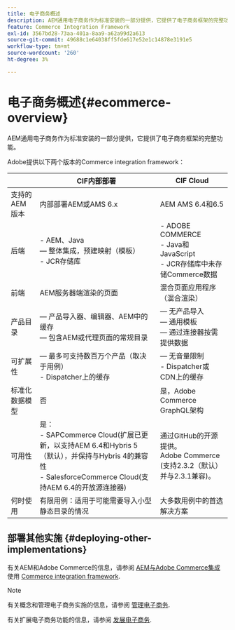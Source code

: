 ```yaml
---
title: 电子商务概述
description: AEM通用电子商务作为标准安装的一部分提供，它提供了电子商务框架的完整功能。
feature: Commerce Integration Framework
exl-id: 3567bd28-73aa-401a-8aa9-a62a99d2a613
source-git-commit: 49688c1e64038ff5fde617e52e1c14878e3191e5
workflow-type: tm+mt
source-wordcount: '260'
ht-degree: 3%

---
```


# 电子商务概述{#ecommerce-overview}

AEM通用电子商务作为标准安装的一部分提供，它提供了电子商务框架的完整功能。

Adobe提供以下两个版本的Commerce integration framework：

|                         | CIF内部部署 | CIF Cloud |
|-------------------------|--------------------------------------------------------------------------------------------------------------------------------------------------------------------------------------------------------|------------------------------------------------------------------------------------------------------------------------|
| 支持的 AEM 版本 | 内部部署AEM或AMS 6.x | AEM AMS 6.4和6.5 |
| 后端 | - AEM、Java <br>  — 整体集成，预建映射（模板）<br> - JCR存储库 | - ADOBE COMMERCE <br>- Java和JavaScript <br>- JCR存储库中未存储Commerce数据 |
| 前端 | AEM服务器端渲染的页面 | 混合页面应用程序（混合渲染） |
| 产品目录 |  — 产品导入器、编辑器、AEM中的缓存 <br> — 包含AEM或代理页面的常规目录 |  — 无产品导入 <br> — 通用模板 <br> — 通过连接器按需提供数据 |
| 可扩展性 |  — 最多可支持数百万个产品（取决于用例） <br> - Dispatcher上的缓存 |  — 无音量限制 <br>- Dispatcher或CDN上的缓存 |
| 标准化数据模型 | 否 | 是，Adobe Commerce GraphQL架构 |
| 可用性 | 是：<br> - SAPCommerce Cloud(扩展已更新，以支持AEM 6.4和Hybris 5 （默认），并保持与Hybris 4的兼容性 <br>- SalesforceCommerce Cloud(支持AEM 6.4的开放源连接器) | 通过GitHub的开源提供。 <br> Adobe Commerce (支持2.3.2（默认）并与2.3.1兼容)。 |
| 何时使用 | 有限用例：适用于可能需要导入小型静态目录的情况 | 大多数用例中的首选解决方案 |


## 部署其他实施 {#deploying-other-implementations}

有关AEM和Adobe Commerce的信息，请参阅 [AEM与Adobe Commerce集成](/help/commerce/cif/integrating/magento.md) 使用 [Commerce integration framework](/help/commerce/cif/introduction.md).

>[!NOTE]
>
>有关概念和管理电子商务实施的信息，请参阅 [管理电子商务](/help/commerce/cif-classic/administering/ecommerce.md).
>
>有关扩展电子商务功能的信息，请参阅 [发展电子商务](/help/commerce/cif-classic/developing/ecommerce.md).
